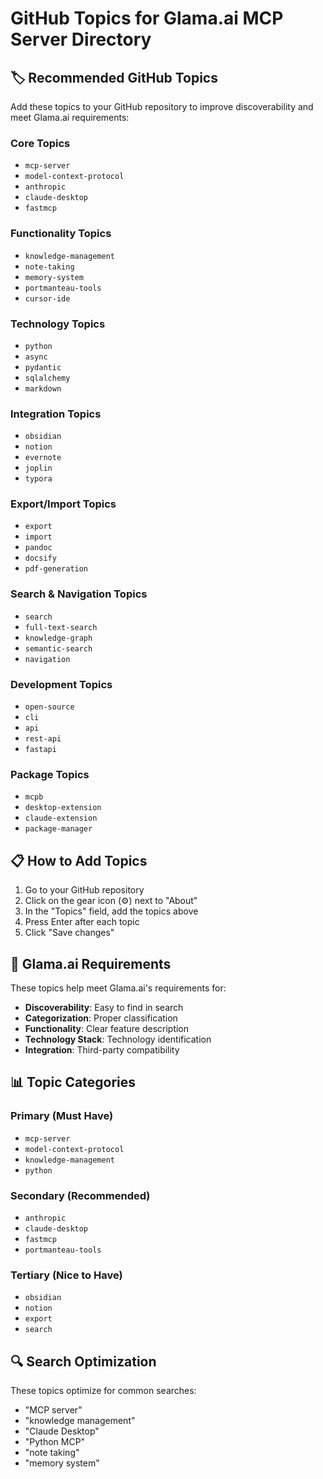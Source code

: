 # GitHub Topics for Glama.ai MCP Server Directory

## 🏷️ Recommended GitHub Topics

Add these topics to your GitHub repository to improve discoverability and meet Glama.ai requirements:

### Core Topics
- `mcp-server`
- `model-context-protocol`
- `anthropic`
- `claude-desktop`
- `fastmcp`

### Functionality Topics
- `knowledge-management`
- `note-taking`
- `memory-system`
- `portmanteau-tools`
- `cursor-ide`

### Technology Topics
- `python`
- `async`
- `pydantic`
- `sqlalchemy`
- `markdown`

### Integration Topics
- `obsidian`
- `notion`
- `evernote`
- `joplin`
- `typora`

### Export/Import Topics
- `export`
- `import`
- `pandoc`
- `docsify`
- `pdf-generation`

### Search & Navigation Topics
- `search`
- `full-text-search`
- `knowledge-graph`
- `semantic-search`
- `navigation`

### Development Topics
- `open-source`
- `cli`
- `api`
- `rest-api`
- `fastapi`

### Package Topics
- `mcpb`
- `desktop-extension`
- `claude-extension`
- `package-manager`

## 📋 How to Add Topics

1. Go to your GitHub repository
2. Click on the gear icon (⚙️) next to "About"
3. In the "Topics" field, add the topics above
4. Press Enter after each topic
5. Click "Save changes"

## 🎯 Glama.ai Requirements

These topics help meet Glama.ai's requirements for:
- **Discoverability**: Easy to find in search
- **Categorization**: Proper classification
- **Functionality**: Clear feature description
- **Technology Stack**: Technology identification
- **Integration**: Third-party compatibility

## 📊 Topic Categories

### Primary (Must Have)
- `mcp-server`
- `model-context-protocol`
- `knowledge-management`
- `python`

### Secondary (Recommended)
- `anthropic`
- `claude-desktop`
- `fastmcp`
- `portmanteau-tools`

### Tertiary (Nice to Have)
- `obsidian`
- `notion`
- `export`
- `search`

## 🔍 Search Optimization

These topics optimize for common searches:
- "MCP server"
- "knowledge management"
- "Claude Desktop"
- "Python MCP"
- "note taking"
- "memory system"
